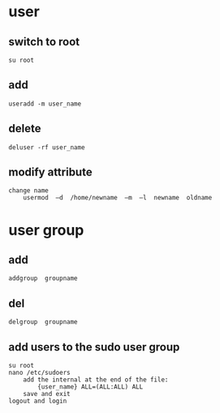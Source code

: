 # user
## switch to root
    su root
## add
    useradd -m user_name  
## delete
    deluser -rf user_name  
## modify attribute
	change name
		usermod  –d  /home/newname  –m  –l  newname  oldname

# user group
## add
	addgroup  groupname
## del
	delgroup  groupname
## add users to the sudo user group
    su root
    nano /etc/sudoers
        add the internal at the end of the file:
            {user_name} ALL=(ALL:ALL) ALL
        save and exit
    logout and login

